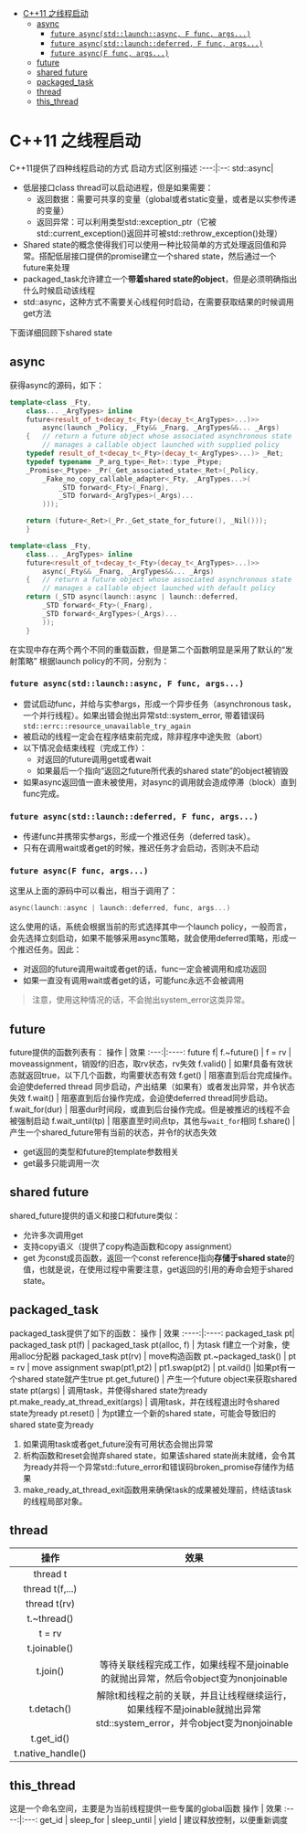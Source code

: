 
<!-- TOC -->

- [C++11 之线程启动](#c11-%E4%B9%8B%E7%BA%BF%E7%A8%8B%E5%90%AF%E5%8A%A8)
	- [async](#async)
		- [`future async(std::launch::async, F func, args...)`](#future-asyncstdlaunchasync-f-func-args)
		- [`future async(std::launch::deferred, F func, args...)`](#future-asyncstdlaunchdeferred-f-func-args)
		- [`future async(F func, args...)`](#future-asyncf-func-args)
	- [future](#future)
	- [shared future](#shared-future)
	- [packaged_task](#packagedtask)
	- [thread](#thread)
	- [this_thread](#thisthread)

<!-- /TOC -->


# C++11 之线程启动
C++11提供了四种线程启动的方式
启动方式|区别描述
:---:|:--:
std::async|


- 低层接口class thread可以启动进程，但是如果需要：
    - 返回数据：需要可共享的变量（global或者static变量，或者是以实参传递的变量）
    - 返回异常：可以利用类型std::exception_ptr（它被std::current_exception()返回并可被std::rethrow_exception()处理）
- Shared state的概念使得我们可以使用一种比较简单的方式处理返回值和异常。搭配低层接口提供的promise建立一个shared state，然后通过一个future来处理
- packaged_task允许建立一个**带着shared state的object**，但是必须明确指出什么时候启动该线程
- std::async，这种方式不需要关心线程何时启动，在需要获取结果的时候调用get方法

下面详细回顾下shared state


## async
获得async的源码，如下：
```cpp
template<class _Fty,
	class... _ArgTypes> inline
	future<result_of_t<decay_t<_Fty>(decay_t<_ArgTypes>...)>>
		async(launch _Policy, _Fty&& _Fnarg, _ArgTypes&&... _Args)
	{	// return a future object whose associated asynchronous state
		// manages a callable object launched with supplied policy
	typedef result_of_t<decay_t<_Fty>(decay_t<_ArgTypes>...)> _Ret;
	typedef typename _P_arg_type<_Ret>::type _Ptype;
	_Promise<_Ptype> _Pr(_Get_associated_state<_Ret>(_Policy,
		_Fake_no_copy_callable_adapter<_Fty, _ArgTypes...>(
			_STD forward<_Fty>(_Fnarg),
			_STD forward<_ArgTypes>(_Args)...
		)));

	return (future<_Ret>(_Pr._Get_state_for_future(), _Nil()));
	}

template<class _Fty,
	class... _ArgTypes> inline
	future<result_of_t<decay_t<_Fty>(decay_t<_ArgTypes>...)>>
		async(_Fty&& _Fnarg, _ArgTypes&&... _Args)
	{	// return a future object whose associated asynchronous state
		// manages a callable object launched with default policy
	return (_STD async(launch::async | launch::deferred,
		_STD forward<_Fty>(_Fnarg),
		_STD forward<_ArgTypes>(_Args)...
		));
	}
```
在实现中存在两个两个不同的重载函数，但是第二个函数明显是采用了默认的“发射策略”
根据launch policy的不同，分别为：
### `future async(std::launch::async, F func, args...)`
- 尝试启动func，并给与实参args，形成一个异步任务（asynchronous task，一个并行线程）。如果出错会抛出异常std::system_error, 带着错误码`std::errc::resource_unavailable_try_again`
- 被启动的线程一定会在程序结束前完成，除非程序中途失败（abort）
- 以下情况会结束线程（完成工作）：
	- 对返回的future调用get或者wait
	- 如果最后一个指向“返回之future所代表的shared state”的object被销毁
- 如果async返回值一直未被使用，对async的调用就会造成停滞（block）直到func完成。

### `future async(std::launch::deferred, F func, args...)`
- 传递func并携带实参args，形成一个推迟任务（deferred task）。
- 只有在调用wait或者get的时候，推迟任务才会启动，否则决不启动

### `future async(F func, args...)`
这里从上面的源码中可以看出，相当于调用了：
```cpp
async(launch::async | launch::deferred, func, args...)
```
这么使用的话，系统会根据当前的形式选择其中一个launch policy，一般而言，会先选择立刻启动，如果不能够采用async策略，就会使用deferred策略，形成一个推迟任务。因此：
- 对返回的future调用wait或者get的话，func一定会被调用和成功返回
- 如果一直没有调用wait或者get的话，可能func永远不会被调用
> 注意，使用这种情况的话，不会抛出system_error这类异常。



## future
future提供的函数列表有：
操作 | 效果
:---:|:----:
future f| 
f.~future() |
f = rv | moveassignment，销毁f的旧态，取rv状态，rv失效
f.valid() | 如果f具备有效状态就返回true，以下几个函数，均需要状态有效
f.get() | 阻塞直到后台完成操作。会迫使deferred thread 同步启动，产出结果（如果有）或者发出异常，并令状态失效
f.wait() | 阻塞直到后台操作完成，会迫使deferred thread同步启动。
f.wait_for(dur) | 阻塞dur时间段，或直到后台操作完成。但是被推迟的线程不会被强制启动
f.wait_until(tp) | 阻塞直至时间点tp，其他与`wait_for`相同
f.share() | 产生一个shared_future带有当前的状态，并令f的状态失效

- get返回的类型和future的template参数相关
- get最多只能调用一次

## shared future
shared_future提供的语义和接口和future类似：
- 允许多次调用get
- 支持copy语义（提供了copy构造函数和copy assignment）
- get 为const成员函数，返回一个const reference指向**存储于shared state**的值，也就是说，在使用过程中需要注意，get返回的引用的寿命会短于shared state。

## packaged_task
packaged_task提供了如下的函数：
操作 | 效果
:----:|:----:
packaged_task pt|
packaged_task pt(f) |
packaged_task pt(alloc, f) | 为task f建立一个对象，使用alloc分配器
packaged_task pt(rv) | move构造函数
pt.~packaged_task() |
pt = rv | move assignment
swap(pt1,pt2) |
pt1.swap(pt2) |
pt.vaild() |如果pt有一个shared state就产生true
pt.get_future() | 产生一个future object来获取shared state
pt(args) | 调用task，并使得shared state为ready
pt.make_ready_at_thread_exit(args) | 调用task，并在线程退出时令shared state为ready
pt.reset() | 为pt建立一个新的shared state，可能会导致旧的shared state变为ready
 
1. 如果调用task或者get_future没有可用状态会抛出异常
2. 析构函数和reset会抛弃shared state，如果该shared state尚未就绪，会令其为ready并将一个异常std::future_error和错误码broken_promise存储作为结果
3. make_ready_at_thread_exit函数用来确保task的成果被处理前，终结该task的线程局部对象。

## thread

操作 |效果
:---: | :---:
thread t |
thread t(f,...) |
thread t(rv) |
t.~thread() |
t = rv |
t.joinable() |
t.join() | 等待关联线程完成工作，如果线程不是joinable的就抛出异常，然后令object变为nonjoinable
t.detach() | 解除t和线程之前的关联，并且让线程继续运行，如果线程不是joinable就抛出异常std::system_error，并令object变为nonjoinable
t.get_id() |
t.native_handle() |

## this_thread
这是一个命名空间，主要是为当前线程提供一些专属的global函数
操作 | 效果
:----:|:---:
get_id | 
sleep_for |
sleep_until |
yield | 建议释放控制，以便重新调度

